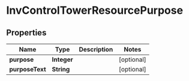 
# InvControlTowerResourcePurpose

## Properties
Name | Type | Description | Notes
------------ | ------------- | ------------- | -------------
**purpose** | **Integer** |  |  [optional]
**purposeText** | **String** |  |  [optional]



